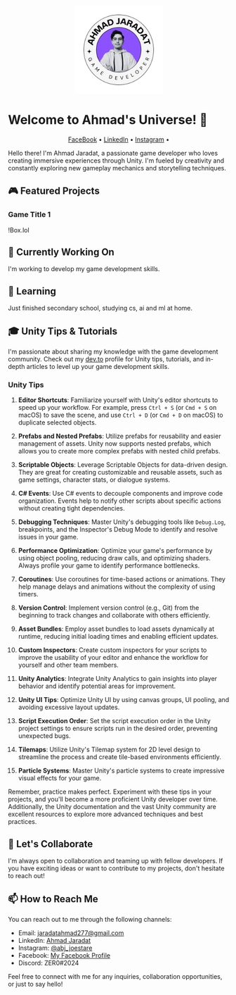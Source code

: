 <div align="center">
    <img src="https://github.com/Lelouchze/Lelouchze/blob/main/Ahmad's%20Logo.png" alt="Your Game Dev Name" width="200">
</div>

# Welcome to Ahmad's Universe! 👋

<p align="center">
  <a href="https://web.facebook.com/profile.php?id=100013526010202&mibextid=ZbWKwL&_rdc=1&_rdr">FaceBook</a> •
  <a href="https://www.linkedin.com/in/ahmad-jaradat-465052286">LinkedIn</a> •
  <a href="https://instagram.com/abj_joestar?utm_source=qr&igshid=MzNlNGNkZWQ4Mg%3D%3D">Instagram</a> •
</p>

Hello there! I'm Ahmad Jaradat, a passionate game developer who loves creating immersive experiences through Unity. I'm fueled by creativity and constantly exploring new gameplay mechanics and storytelling techniques.

## 🎮 Featured Projects

### Game Title 1
!Box.lol

## 🚀 Currently Working On

I'm working to develop my game development skills.

## 🌱 Learning

Just finished secondary school, studying cs, ai and ml at home.

## 🎓 Unity Tips & Tutorials

I'm passionate about sharing my knowledge with the game development community. Check out my [dev.to](https://dev.to/your-dev-to) profile for Unity tips, tutorials, and in-depth articles to level up your game development skills.

### Unity Tips

1. **Editor Shortcuts**: Familiarize yourself with Unity's editor shortcuts to speed up your workflow. For example, press `Ctrl + S` (or `Cmd + S` on macOS) to save the scene, and use `Ctrl + D` (or `Cmd + D` on macOS) to duplicate selected objects.

2. **Prefabs and Nested Prefabs**: Utilize prefabs for reusability and easier management of assets. Unity now supports nested prefabs, which allows you to create more complex prefabs with nested child prefabs.

3. **Scriptable Objects**: Leverage Scriptable Objects for data-driven design. They are great for creating customizable and reusable assets, such as game settings, character stats, or dialogue systems.

4. **C# Events**: Use C# events to decouple components and improve code organization. Events help to notify other scripts about specific actions without creating tight dependencies.

5. **Debugging Techniques**: Master Unity's debugging tools like `Debug.Log`, breakpoints, and the Inspector's Debug Mode to identify and resolve issues in your game.

6. **Performance Optimization**: Optimize your game's performance by using object pooling, reducing draw calls, and optimizing shaders. Always profile your game to identify performance bottlenecks.

7. **Coroutines**: Use coroutines for time-based actions or animations. They help manage delays and animations without the complexity of using timers.

8. **Version Control**: Implement version control (e.g., Git) from the beginning to track changes and collaborate with others efficiently.

9. **Asset Bundles**: Employ asset bundles to load assets dynamically at runtime, reducing initial loading times and enabling efficient updates.

10. **Custom Inspectors**: Create custom inspectors for your scripts to improve the usability of your editor and enhance the workflow for yourself and other team members.

11. **Unity Analytics**: Integrate Unity Analytics to gain insights into player behavior and identify potential areas for improvement.

12. **Unity UI Tips**: Optimize Unity UI by using canvas groups, UI pooling, and avoiding excessive layout updates.

13. **Script Execution Order**: Set the script execution order in the Unity project settings to ensure scripts run in the desired order, preventing unexpected bugs.

14. **Tilemaps**: Utilize Unity's Tilemap system for 2D level design to streamline the process and create tile-based environments efficiently.

15. **Particle Systems**: Master Unity's particle systems to create impressive visual effects for your game.

Remember, practice makes perfect. Experiment with these tips in your projects, and you'll become a more proficient Unity developer over time. Additionally, the Unity documentation and the vast Unity community are excellent resources to explore more advanced techniques and best practices.

## 👯 Let's Collaborate

I'm always open to collaboration and teaming up with fellow developers. If you have exciting ideas or want to contribute to my projects, don't hesitate to reach out!

## 📫 How to Reach Me

You can reach out to me through the following channels:

- Email: jaradatahmad277@gmail.com
- LinkedIn: [Ahmad Jaradat](https://www.linkedin.com/in/ahmad-jaradat-465052286)
- Instagram: [@abj_joestare](https://instagram.com/abj_joestar?utm_source=qr&igshid=MzNlNGNkZWQ4Mg%3D%3D)
- Facebook: [My Facebook Profile](https://web.facebook.com/profile.php?id=100013526010202&mibextid=ZbWKwL&_rdc=1&_rdr)
- Discord: ZER0#2024

Feel free to connect with me for any inquiries, collaboration opportunities, or just to say hello!
